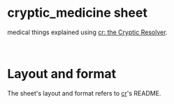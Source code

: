 # cryptic_medicine sheet

medical things explained using [cr: the Cryptic Resolver](https://github.com/cryptic-resolver/cr).

<br>

# Layout and format

The sheet's layout and format refers to [cr]'s README.

[cr]: https://github.com/cryptic-resolver/cr
